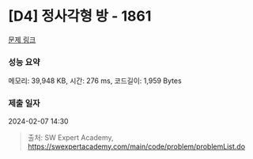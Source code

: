 # [D4] 정사각형 방 - 1861 

[문제 링크](https://swexpertacademy.com/main/code/problem/problemDetail.do?contestProbId=AV5LtJYKDzsDFAXc) 

### 성능 요약

메모리: 39,948 KB, 시간: 276 ms, 코드길이: 1,959 Bytes

### 제출 일자

2024-02-07 14:30



> 출처: SW Expert Academy, https://swexpertacademy.com/main/code/problem/problemList.do